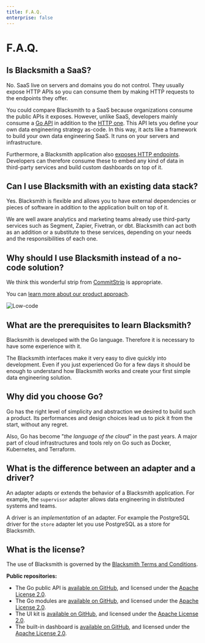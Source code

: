 ```yaml
---
title: F.A.Q.
enterprise: false
---
```


# F.A.Q.

## Is Blacksmith a SaaS?

No. SaaS live on servers and domains you do not control. They usually expose HTTP
APIs so you can consume them by making HTTP requests to the endpoints they offer.

You could compare Blacksmith to a SaaS because organizations consume the public
APIs it exposes. However, unlike SaaS, developers mainly consume a [Go
API](https://pkg.go.dev/github.com/nunchistudio/blacksmith) in addition to the [HTTP
one](/blacksmith/http). This API lets you define your own data engineering
strategy as-code. In this way, it acts like a framework to build your own data
engineering SaaS. It runs on your servers and infrastructure.

Furthermore, a Blacksmith application also [exposes HTTP endpoints](/blacksmith/http).
Developers can therefore consume these to embed any kind of data in third-party
services and build custom dashboards on top of it.

## Can I use Blacksmith with an existing data stack?

Yes. Blacksmith is flexible and allows you to have external dependencies or pieces
of software in addition to the application built on top of it.

We are well aware analytics and marketing teams already use third-party services
such as Segment, Zapier, Fivetran, or dbt. Blacksmith can act both as an addition
or a substitute to these services, depending on your needs and the responsibilities
of each one.

## Why should I use Blacksmith instead of a no-code solution?

We think this wonderful strip from [CommitStrip](https://www.commitstrip.com/)
is appropriate.

You can [learn more about our product approach](/about).

![Low-code](/images/blacksmith/commitstrip.jpg)

## What are the prerequisites to learn Blacksmith?

Blacksmith is developed with the Go language. Therefore it is necessary to have
some experience with it.

The Blacksmith interfaces make it very easy to dive quickly into development.
Even if you just experienced Go for a few days it should be enough to understand
how Blacksmith works and create your first simple data engineering solution.

## Why did you choose Go?

Go has the right level of simplicity and abstraction we desired to build such a
product. Its performances and design choices lead us to pick it from the start,
without any regret.

Also, Go has become "*the language of the cloud*" in the past years. A major part
of cloud infrastructures and tools rely on Go such as Docker, Kubernetes, and
Terraform.

## What is the difference between an adapter and a driver?

An adapter adapts or extends the behavior of a Blacksmith application. For example,
the `supervisor` adapter allows data engineering in distributed systems and teams.

A driver is an *implementation* of an adapter. For example the PostgreSQL driver
for the `store` adapter let you use PostgreSQL as a store for Blacksmith.

## What is the license?

The use of Blacksmith is governed by the [Blacksmith Terms and Conditions](/legal/terms).

**Public repositories:**
- The Go public API is [available on GitHub](https://github.com/nunchistudio/blacksmith),
  and licensed under the [Apache License 2.0](https://github.com/nunchistudio/blacksmith/blob/main/LICENSE).
- The Go modules are [available on GitHub](https://github.com/nunchistudio/blacksmith-integrations),
  and licensed under the [Apache License 2.0](https://github.com/nunchistudio/blacksmith-integrations/blob/main/LICENSE).
- The UI kit is [available on GitHub](https://github.com/nunchistudio/blacksmith-ui),
  and licensed under the [Apache License 2.0](https://github.com/nunchistudio/blacksmith-ui/blob/main/LICENSE).
- The built-in dashboard is [available on GitHub](https://github.com/nunchistudio/blacksmith-dashboard),
  and licensed under the [Apache License 2.0](https://github.com/nunchistudio/blacksmith-dashboard/blob/main/LICENSE).
